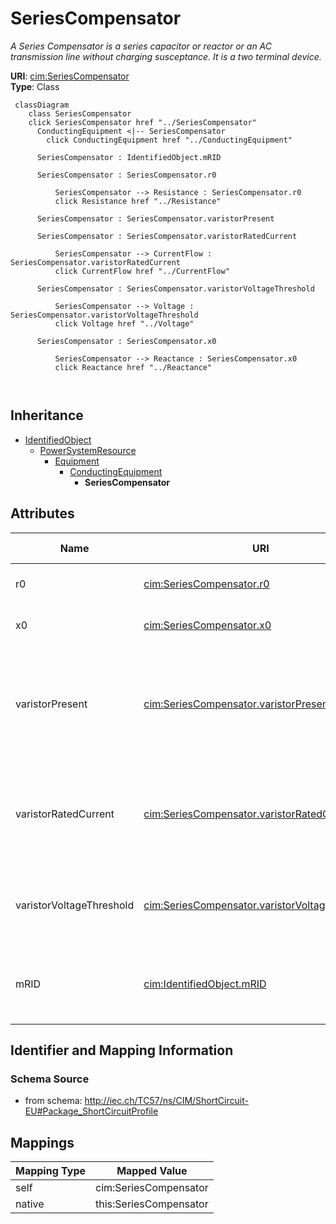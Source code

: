 # SeriesCompensator


_A Series Compensator is a series capacitor or reactor or an AC transmission line without charging susceptance.  It is a two terminal device._





**URI**: [cim:SeriesCompensator](http://iec.ch/TC57/CIM100#SeriesCompensator)<br />
**Type**: Class




```mermaid
 classDiagram
    class SeriesCompensator
    click SeriesCompensator href "../SeriesCompensator"
      ConductingEquipment <|-- SeriesCompensator
        click ConductingEquipment href "../ConductingEquipment"
      
      SeriesCompensator : IdentifiedObject.mRID
        
      SeriesCompensator : SeriesCompensator.r0
        
          SeriesCompensator --> Resistance : SeriesCompensator.r0
          click Resistance href "../Resistance"
        
      SeriesCompensator : SeriesCompensator.varistorPresent
        
      SeriesCompensator : SeriesCompensator.varistorRatedCurrent
        
          SeriesCompensator --> CurrentFlow : SeriesCompensator.varistorRatedCurrent
          click CurrentFlow href "../CurrentFlow"
        
      SeriesCompensator : SeriesCompensator.varistorVoltageThreshold
        
          SeriesCompensator --> Voltage : SeriesCompensator.varistorVoltageThreshold
          click Voltage href "../Voltage"
        
      SeriesCompensator : SeriesCompensator.x0
        
          SeriesCompensator --> Reactance : SeriesCompensator.x0
          click Reactance href "../Reactance"
        
      
```





## Inheritance
* [IdentifiedObject](IdentifiedObject.md)
    * [PowerSystemResource](PowerSystemResource.md)
        * [Equipment](Equipment.md)
            * [ConductingEquipment](ConductingEquipment.md)
                * **SeriesCompensator**



## Attributes


| Name | URI | Cardinality and Range | Description | Inheritance |
| ---  | --- | --- | --- | --- |
| r0 | [cim:SeriesCompensator.r0](http://iec.ch/TC57/CIM100#SeriesCompensator.r0) | 1 <br />  [Resistance](Resistance.md)  | Zero sequence resistance | direct |
| x0 | [cim:SeriesCompensator.x0](http://iec.ch/TC57/CIM100#SeriesCompensator.x0) | 1 <br />  [Reactance](Reactance.md)  | Zero sequence reactance | direct |
| varistorPresent | [cim:SeriesCompensator.varistorPresent](http://iec.ch/TC57/CIM100#SeriesCompensator.varistorPresent) | 1 <br />  boolean  | Describe if a metal oxide varistor (mov) for over voltage protection is confi... | direct |
| varistorRatedCurrent | [cim:SeriesCompensator.varistorRatedCurrent](http://iec.ch/TC57/CIM100#SeriesCompensator.varistorRatedCurrent) | 0..1 <br />  [CurrentFlow](CurrentFlow.md)  | The maximum current the varistor is designed to handle at specified duration | direct |
| varistorVoltageThreshold | [cim:SeriesCompensator.varistorVoltageThreshold](http://iec.ch/TC57/CIM100#SeriesCompensator.varistorVoltageThreshold) | 0..1 <br />  [Voltage](Voltage.md)  | The dc voltage at which the varistor starts conducting | direct |
| mRID | [cim:IdentifiedObject.mRID](http://iec.ch/TC57/CIM100#IdentifiedObject.mRID) | 1 <br />  string  | Master resource identifier issued by a model authority | [IdentifiedObject](IdentifiedObject.md) |









## Identifier and Mapping Information







### Schema Source


* from schema: http://iec.ch/TC57/ns/CIM/ShortCircuit-EU#Package_ShortCircuitProfile





## Mappings

| Mapping Type | Mapped Value |
| ---  | ---  |
| self | cim:SeriesCompensator |
| native | this:SeriesCompensator |




